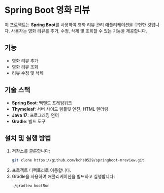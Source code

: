 # Spring Boot 영화 리뷰

이 프로젝트는 **Spring Boot**를 사용하여 영화 리뷰 관리 애플리케이션을 구현한 것입니다. 사용자는 영화 리뷰를 추가, 수정, 삭제 및 조회할 수 있는 기능을 제공합니다.

## 기능
- 영화 리뷰 추가
- 영화 리뷰 조회
- 리뷰 수정 및 삭제

## 기술 스택
- **Spring Boot**: 백엔드 프레임워크
- **Thymeleaf**: 서버 사이드 템플릿 엔진, HTML 렌더링 
- **Java 17**: 프로그래밍 언어
- **Gradle**: 빌드 도구

## 설치 및 실행 방법
1. 저장소를 클론합니다:
   ```bash
   git clone https://github.com/kchs0529/springboot-mreview.git
2. 프로젝트 디렉토리로 이동합니다.
3. Gradle을 사용하여 애플리케이션을 빌드하고 실행합니다:
   ```bash
   ./gradlew bootRun
